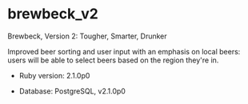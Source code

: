 brewbeck_v2
===========

Brewbeck, Version 2: Tougher, Smarter, Drunker

Improved beer sorting and user input with an emphasis on local beers: users will be able to select beers based on the region they're in.

* Ruby version:
2.1.0p0

* Database:
PostgreSQL, v2.1.0p0